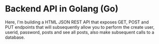 # Backend API in Golang (Go)

Here, I'm building a HTML JSON REST API that exposes GET, POST and 
    PUT endpoints that will subsequently allow you to perform the create user, userid, password, posts and see all posts, also make subsequent calls to a database.
